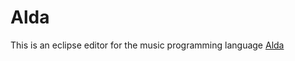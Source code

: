 # Alda
This is an eclipse editor for the music programming language [Alda](https://github.com/alda-lang)
